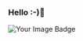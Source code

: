 ### Hello :-)👋

<p> <img src="https://tryhackme-badges.s3.amazonaws.com/vijay.velu.png" alt="Your Image Badge" />
</p>
<!--
**vijay-velu/vijay-velu** is a ✨ _special_ ✨ repository because its `README.md` (this file) appears on your GitHub profile.

Here are some ideas to get you started:

- 🔭 I’m currently working on ...
- 🌱 I’m currently learning ...
- 👯 I’m looking to collaborate on ...
- 🤔 I’m looking for help with ...
- 💬 Ask me about ...
- 📫 How to reach me: ...
- 😄 Pronouns: ...
- ⚡ Fun fact: ...
vijay-velu
-->

<p> <img src="https://komarev.com/ghpvc/?username=vijay-velu&label=Profile%20views&color=blueviolet&style=flat" alt="vijay-velu" /> <img src="https://shields.io/endpoint?url=https://wakapi.dev/api/compat/shields/v1/vijay-velu/interval:30_days&color=blueviolet&label=Coding%20stats%20(last 30 days)" /> </p>

[![GitHub Streak](https://streak-stats.demolab.com/?user=vijay-velu&theme=neon-dark)](https://git.io/streak-stats)


<img src="https://github-readme-stats.vercel.app/api?username=vijay-velu&show_icons=true&hide_border=true&theme=radical" />
